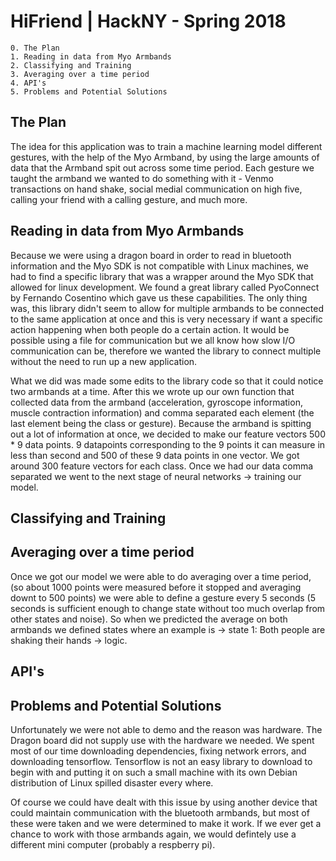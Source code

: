 # HiFriend | HackNY - Spring 2018
    0. The Plan
    1. Reading in data from Myo Armbands
    2. Classifying and Training
    3. Averaging over a time period
    4. API's
    5. Problems and Potential Solutions


## The Plan
The idea for this application was to train a machine learning model different gestures, with the help of the Myo Armband, by using the large amounts of data that the Armband spit out across some time period. Each gesture we taught the armband we wanted to do something with it - Venmo transactions on hand shake, social medial communication on high five, calling your friend with a calling gesture, and much more.


## Reading in data from Myo Armbands
Because we were using a dragon board in order to read in bluetooth information and the Myo SDK is not compatible with Linux machines, we had to find a specific library that was a wrapper around the Myo SDK that allowed for linux development. We found a great library called PyoConnect by Fernando Cosentino which gave us these capabilities. The only thing was, this library didn't seem to allow for multiple armbands to be connected to the same application at once and this is very necessary
if want a specific action happening when both people do a certain action. It would be possible using a file for communication but we all know how slow I/O communication can be, therefore we wanted the library to connect multiple without the need to run up a new application.

What we did was made some edits to the library code so that it could notice two armbands at a time. After this we wrote up our own function that collected data from the armband (acceleration, gyroscope information, muscle contraction information) and comma separated each element (the last element being the class or gesture). Because the armband is spitting out a lot of information at once, we decided to make our feature vectors 500 * 9 data points. 9 datapoints corresponding to the 9
points it can measure in less than second and 500 of these 9 data points in one vector. We got around 300 feature vectors for each class. Once we had our data comma separated we went to the next stage of neural networks -> training our model.
## Classifying and Training

## Averaging over a time period
Once we got our model we were able to do averaging over a time period, (so about 1000 points were measured before it stopped and averaging downt to 500 points) we were able to define a gesture every 5 seconds (5 seconds is sufficient enough to change state without too much overlap from other states and noise). So when we predicted the average on both armbands we defined states where an example is -> state 1: Both people are shaking their hands -> logic.

## API's

## Problems and Potential Solutions
Unfortunately we were not able to demo and the reason was hardware. The Dragon board did not supply use with the hardware we needed. We spent most of our time downloading dependencies, fixing network errors, and downloading tensorflow. Tensorflow is not an easy library to download to begin with and putting it on such a small machine with its own Debian distribution of Linux spilled disaster every where.

Of course we could have dealt with this issue by using another device that could maintain communication with the bluetooth armbands, but most of these were taken and we were determined to make it work. If we ever get a chance to work with those armbands again, we would defintely use a different mini computer (probably a respberry pi).


